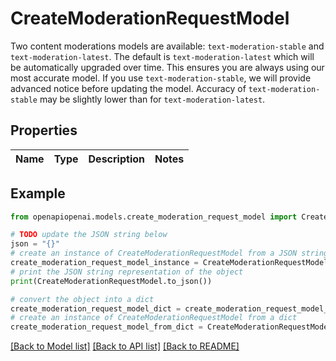 # CreateModerationRequestModel

Two content moderations models are available: `text-moderation-stable` and `text-moderation-latest`.  The default is `text-moderation-latest` which will be automatically upgraded over time. This ensures you are always using our most accurate model. If you use `text-moderation-stable`, we will provide advanced notice before updating the model. Accuracy of `text-moderation-stable` may be slightly lower than for `text-moderation-latest`. 

## Properties

Name | Type | Description | Notes
------------ | ------------- | ------------- | -------------

## Example

```python
from openapiopenai.models.create_moderation_request_model import CreateModerationRequestModel

# TODO update the JSON string below
json = "{}"
# create an instance of CreateModerationRequestModel from a JSON string
create_moderation_request_model_instance = CreateModerationRequestModel.from_json(json)
# print the JSON string representation of the object
print(CreateModerationRequestModel.to_json())

# convert the object into a dict
create_moderation_request_model_dict = create_moderation_request_model_instance.to_dict()
# create an instance of CreateModerationRequestModel from a dict
create_moderation_request_model_from_dict = CreateModerationRequestModel.from_dict(create_moderation_request_model_dict)
```
[[Back to Model list]](../README.md#documentation-for-models) [[Back to API list]](../README.md#documentation-for-api-endpoints) [[Back to README]](../README.md)


